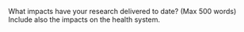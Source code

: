 What impacts have your research delivered to date? (Max 500 words)
Include also the impacts on the health system.
